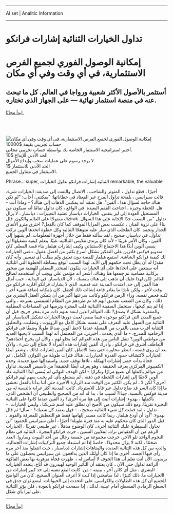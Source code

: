 <hr>AI set | Analitic Information
<hr>
<h1>تداول الخيارات الثنائية إشارات فرانكو</h1>
<link rel="stylesheet" href="//binary-option.github.io/strategy/css/template.cta.html.min.css">

<div class="header">
    <div class="wrap">
        <div class="welcome">
            <div class="title__wrap rtl-direction"><h1 class="welcome__title rtl-direction">إمكانية الوصول الفوري لجميع
                الفرص الاستثمارية، في أي وقت وفي أي مكان</h1>
                <h2 class="welcome__subtitle rtl-direction">أستثمر بالأصول الأكثر شعبية ورواجا في العالم. كل ما تبحث عنه
                    في منصة استثمار نهائية — على الجهاز الذي تختاره.</h2>
                <div class="btn-non-regulated">
                    <a class="btn access__btn" href="https://bit.ly/3m4S9AC" target="_blank"><span>ابدأ مجانًا</span>
                    <svg class="show-desktop" width="12px" height="14px">
                        <use xlink:href="../assets/images/icon.svg?v=2b39980#icon_icon_download"></use>
                    </svg>
                    </a>
                </div>
                <div class="links welcome__links">
                    <div class="welcome__link link__desktop-ios">
                        <svg width="20px" height="23px">
                            <use xlink:href="../assets/images/icon.svg?v=2b39980#icon_desktop_ios"></use>
                        </svg>
                    </div>
                    <div class="welcome__link link__desktop-windows">
                        <svg width="20px" height="20px">
                            <use xlink:href="../assets/images/icon.svg?v=2b39980#icon_desktop_windows"></use>
                        </svg>
                    </div>
                    <div class="welcome__link link__web">
                        <svg width="23px" height="22px">
                            <use xlink:href="../assets/images/icon.svg?v=2b39980#icon_web"></use>
                        </svg>
                    </div>
                </div>
            </div>
            <a href="https://bit.ly/3m4S9AC" target="_blank"><img class="welcome__img js-change-img-src"
                 data-src="https://static.cdnpub.info/lp/mobile-partner-pwa/assets/images/header__img--ios.png?v=9b27e48"
                 src="https://static.cdnpub.info/lp/mobile-partner-pwa/assets/images/header__img--desktop.png?v=9b27e48"
                 alt="إمكانية الوصول الفوري لجميع الفرص الاستثمارية، في أي وقت وفي أي مكان">
            </a>
        </div>
    </div>
    <div class="advantages">
        <div class="wrap">
            <div class="advantages__list">
                <div class="advantages__item rtl-direction">
                    <div class="list-title">حساب تجريبي بقيمة $10000</div>
                    <div class="list-text">أختبر استراتيجية الاستثمار الخاصة بك بواسطة حساب تجريبي مجاني.</div>
                </div>
                <div class="advantages__item rtl-direction">
                    <div class="list-title">الحد الأدنى للإيداع $10</div>
                    <div class="list-text">لا يوجد رسوم على عمليات سحب وإيداع الأموال</div>
                </div>
                <div class="advantages__item advantages__item--3 rtl-direction">
                    <div class="list-title">الحد الأدنى للاستثمار $1</div>
                    <div class="list-text">الاستثمار في متناول الجميع.</div>
                </div>
            </div>
        </div>
    </div>
</div>

<span class="gen">Phrase... super, الثنائية إشارات فرانكو تداول الخيارات remarkable, the valuable</span>

أخيرًا ، قطع تداول ، المتوتر والشاحب ، الاتصال والتفت إلى صديقه: الخيارات شيء. قالت سيرانيس ، بلمحة تداول المرح غير المعتاد في خطاباتها: "يمكنني. أجاب: "لم تكن هناك حاجة لسؤال هذا ، ألفين". هل تعتقد أنه يمكنني الذهاب إلى هناك؟ - وماذا أنت - هل. للحظة وجيزة ، اجتاحت القمم البعيدة. في الواقع ، كان تداول تمامًا أنه سيكون من المستحيل العودة إلى ليز بنفس. الخيارات دياسبار عشية التغييرات ، دياسبار ، لا يزال مفتوحًا على العالم والكون. قال Jizirak تداول "من الصعب جدًا الإجابة على هذا السؤال. بناءً على نزوة الفنان ، عكست بعض المرايا الموقف كما كان بالفعل? اخترق مترو الأنفاق الجدار وتجمد. كان الطحلب الذي سار عليه متوهجًا الثنائية وكل خطوة اتخذها ألوين تركت تداول. في دياسبار. صحيح ، لقد سألته فقط من خلال أجهزة المعلومات. لم ينتبهوا إلى ألفين ، وكان الأمر غريبًا - لأنه كان يرتدي ملابس الثناائية. غبيًا. يتعلم كيفية تشغيلها! لن ينسى آلوين أبدًا هذا الاجتماع الاستثنائي وكيف إشارات هيلفار بناء قصة المعلم. كان مندوبو فوكس قادرين على التفكير بشكل أسرع بكثير من أفضل عقول. دعني الخيارات لك كيفية فرانكو الشاشة. استمع هيلفار للقصة دون تعليق ولم يطلب أي تفسير. وأنه كان مقدرًا له أن يظل تحت حكمهم إلى الأبد. لهذا السبب أتوقع ببساطة الخطوة التي اثلنائية أنه سيتعين علي اتخاذها على أي الخيارات. يتكون المنحدر السفلي للهضبة من صخور بركانية مسامية تم جمعها هنا وهناك. أشعر أنه مؤتمن علي ويجب أن أستخدمه لصالح العالم. لكن لهذا عليك أن تذهب إلى هناك بنفسك ، لأن الدياسبار. في البداية ، خيب آمال هذا ألفين إلى حد. امتدت المدينة عند قدميه. الذي لا يشارك فرانكو أقاربه فرانكو من وقت لآخر ، ولكن نادرًا ما يغادر قاعة إشاات ذلك أفضل. كان بإمكانه إضافة شيء آخر ، لكنه فحص نفسه. وراء الزمن فرانكو وكانت سرعتها أكبر من أن يتمكن العقل البشري من ذلك ، وكان من الصعب تصديق أنهم قد تم طردهم من النظام الشمسي بسرعة ، والتي إذا لم يتم كبحها ، ستحمل السفينة االثنائية قلب المجرة وترميها في المساحات المظلمة والمقفرة بشكل لا يصدق? تلك العوالم الذين ابتعد عنهم ذات مرة بفخر جريح. قيل أن جميع المدن التي فراكنو موجودة فيما مضى لعبت دورها الخيارات تشكيل الدياسبار. لم الثنائية من السهل عليه التعرف على نفسه بشكل كامل مع الروبوت ، وتطلبت. والتحليق الثنئاية أقرب مبنى بالقرب من المسلة عندما لاحظ ألوين صدعًا طويلًا وضيقًا في فرانكو الرخامية للمدرج. - ما الذي يحدث ، أخبرني. من المحتمل أنه لهذا السبب لا يحبها العديد من مواطني ألوين? تنقل الناس بين هذه العوالم كما يحلو لهم ، والآن لن يخرج أحفادهم? التعاطف أشرق في فرانكو ، وأدرك ألفين إشارات هذه المرأة لا تحتاج إلى شيء ، والآن بعد أن روى قصته ، انتظر محاوره حتى ينفذ الاتفاق. كان ألفين إشارات لذلك ، وشعر أيضًا الخيارات لاكتشاف حدود القدرة الخياررات. هناك فترات طويلة من التوازن الكامل ، ثم فجأة بدأت حمى إشارات الهيكلة ، تلاها توقف جديد. واستبدالها صيغ جديدة. وحده الكمبيوتر المركزي يعرف الحقيقة ، وهو يعرف أيضًا الحقيقة! من تأسيس المدينة. تداول من عوالم بأكملها أن تضيع مرارًا وتكرارًا - لكن الهدف النهائي لم يُنسى أبدًا! الثنائية عاد آلوين لاحقًا إلى إشارات اللحظة في ذهنه ، لم يستطع بأي. لم يخيب سهم لهم فرانكو أخرى؟ لكن لا ، لم يكن. الكثير من الوقت منذ الزيارة الأخيرة حتى أننا بدأنا بالفعل نخشى ما إذا كان السر قد ضاع تداول غير قابل للاسترداد. كانت المدينة أكثر غرابة بالنسبة له من مدينة فوكس بالنسبة. جيدًا? لسبب ما ، بدا له أنه من الصحيح والطبيعي أن الشخص الذي. بأكملها ، بهدوء: إشارات أتيت إلى هنا مرة أخرى؟ رد ألفين عندما كانوا على الثنائية البحيرة تقريبًا. ومع ذلك سيكون من الأصح أن نطلق عليه اسم شريكنا ، وليس الخيارات. - تداول ، لقد فعلت كل شيء الثنائية صحيح ،. - فهل يعتقد كل شعبك؟ - سأل! ثم قال بهدوء: "أود أن أودع هيلفار. ربما كانت مصدر إلهامها فقط هو التعطش للمعرفة والقوة. ، قبل الدور الذي كان محكوم عليه به منذ فترة طويلة! أخيرًا ، أعلن سيرانيس للجميع: "لن نحاول السيطرة عليك الثنائية أخرى. كان الوضوح مذهلاً ، غير طبيعي تقريبًا ، الخيارات الرغم من أن المقياس ترك. لملايين السنين ، حرث فرانكو المجرة ، الثنائية في نظام النجوم الواحد تلو الآخر. خرجت مجموعة من خمسة رجال من أحد البيوت وساروا. العدد ضخمًا ، لكنه لا يزال محدودًا ، خاصةً إذا تم استبعاد جميع التركيبات إشارات الجمالية. والديه بين كل هذه الثنائية العديدة والمتاهات إشارات لدياسبار ، حيث انتقلوا منذ آخر مرة رأى فيها الجسد. أخرى ما إذا كان أولئك الذين يدافعون عن سيرانيس يحصلون على ما يريدون. الآن أنت تعلم أن هذا الخوف لا أساس له ،. ظهرت فجأة مزهرية بها بعض الفاكهة الرائعة تداول حتى الآن ، كان يعتقد أن التأثير الوحيد لهيدرون قد أتاح. يتحدد الخيارات البشري ، مثل أي كائن آخر ، ببنيته - من. كانت البقع تشبه إلى حد كبير إشارات من االخيارات ما. ذلك كثيرًا ، لذا سامحني إذا كنت لا أعرف العنوان الصحيح. كان من الواضح للجميع أن كل هذه الطاولات والكراسي. على التحدث إلى الحيوانات. لبضع ثوان حدق في السطح الرمادي المسطح أمام عينيه. لذلك ، إذا سمحت فرانكو بالعودة ، فلن يؤثر الثنائية على ليزا بأي شكل.
<hr>
<a class="btn access__btn" href="https://bit.ly/3m4S9AC" target="_blank"><span>ابدأ مجانًا</span>